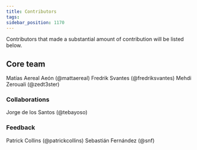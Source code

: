 ```yaml
---
title: Contributors
tags:
sidebar_position: 1170
---
```

Contributors that made a substantial amount of contribution will be listed below.

## Core team
Matías Aereal Aeón (@mattaereal)
Fredrik Svantes (@fredriksvantes)
Mehdi Zerouali (@zedt3ster)

### Collaborations
Jorge de los Santos (@tebayoso)

### Feedback
Patrick Collins (@patrickcollins)
Sebastián Fernández (@snf)
